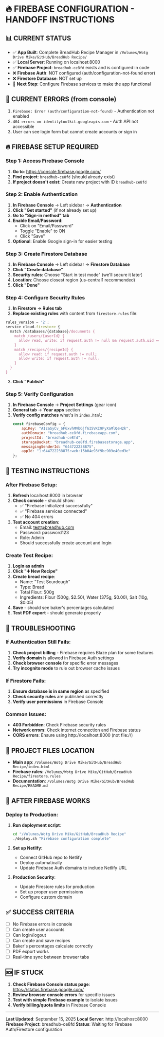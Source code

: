 # 🔥 FIREBASE CONFIGURATION - HANDOFF INSTRUCTIONS

## 📊 CURRENT STATUS
- ✅ **App Built**: Complete BreadHub Recipe Manager in `/Volumes/Wotg Drive Mike/GitHub/BreadHub Recipe/`
- ✅ **Local Server**: Running on localhost:8000
- ✅ **Firebase Project**: `breadhub-ce8fd` exists and is configured in code
- ❌ **Firebase Auth**: NOT configured (auth/configuration-not-found error)
- ❌ **Firestore Database**: NOT set up
- 🎯 **Next Step**: Configure Firebase services to make the app functional

## 🚨 CURRENT ERRORS (from console)
1. `Firebase: Error (auth/configuration-not-found)` - Authentication not enabled
2. `404 errors on identitytoolkit.googleapis.com` - Auth API not accessible
3. User can see login form but cannot create accounts or sign in

## 🔥 FIREBASE SETUP REQUIRED

### Step 1: Access Firebase Console
1. **Go to**: https://console.firebase.google.com/
2. **Find project**: `breadhub-ce8fd` (should already exist)
3. **If project doesn't exist**: Create new project with ID `breadhub-ce8fd`

### Step 2: Enable Authentication
1. **In Firebase Console** → Left sidebar → **Authentication**
2. **Click "Get started"** (if not already set up)
3. **Go to "Sign-in method" tab**
4. **Enable Email/Password**:
   - Click on "Email/Password"
   - Toggle "Enable" to ON
   - Click "Save"
5. **Optional**: Enable Google sign-in for easier testing

### Step 3: Create Firestore Database
1. **In Firebase Console** → Left sidebar → **Firestore Database**
2. **Click "Create database"**
3. **Security rules**: Choose "Start in test mode" (we'll secure it later)
4. **Location**: Choose closest region (us-central1 recommended)
5. **Click "Done"**

### Step 4: Configure Security Rules
1. **In Firestore** → **Rules tab**
2. **Replace existing rules** with content from `firestore.rules` file:
```javascript
rules_version = '2';
service cloud.firestore {
  match /databases/{database}/documents {
    match /users/{userId} {
      allow read, write: if request.auth != null && request.auth.uid == userId;
    }
    match /recipes/{recipeId} {
      allow read: if request.auth != null;
      allow write: if request.auth != null;
    }
  }
}
```
3. **Click "Publish"**

### Step 5: Verify Configuration
1. **In Firebase Console** → **Project Settings** (gear icon)
2. **General tab** → **Your apps** section
3. **Verify config matches** what's in `index.html`:
   ```javascript
   const firebaseConfig = {
       apiKey: "AIzaSyCv_6FGxvhMVbGjfGI5VKI9PyXaMlQeH2k",
       authDomain: "breadhub-ce8fd.firebaseapp.com",
       projectId: "breadhub-ce8fd",
       storageBucket: "breadhub-ce8fd.firebasestorage.app",
       messagingSenderId: "644722238875",
       appId: "1:644722238875:web:15b04e93f9bc909e40ed3e"
   };
   ```

## 🧪 TESTING INSTRUCTIONS

### After Firebase Setup:
1. **Refresh** localhost:8000 in browser
2. **Check console** - should show:
   - ✅ "Firebase initialized successfully"
   - ✅ "Firebase services connected" 
   - ✅ No 404 errors
3. **Test account creation**:
   - Email: test@breadhub.com
   - Password: password123
   - Role: Admin
   - Should successfully create account and login

### Create Test Recipe:
1. **Login as admin**
2. **Click "➕ New Recipe"**
3. **Create bread recipe**:
   - Name: "Test Sourdough"
   - Type: Bread
   - Total Flour: 500g
   - Ingredients: Flour (500g, $2.50), Water (375g, $0.00), Salt (10g, $0.05)
4. **Save** - should see baker's percentages calculated
5. **Test PDF export** - should generate properly

## 🐛 TROUBLESHOOTING

### If Authentication Still Fails:
1. **Check project billing** - Firebase requires Blaze plan for some features
2. **Verify domain** is allowed in Firebase Auth settings
3. **Check browser console** for specific error messages
4. **Try incognito mode** to rule out browser cache issues

### If Firestore Fails:
1. **Ensure database is in same region** as specified
2. **Check security rules** are published correctly
3. **Verify user permissions** in Firebase Console

### Common Issues:
- **403 Forbidden**: Check Firebase security rules
- **Network errors**: Check internet connection and Firebase status
- **CORS errors**: Ensure using http://localhost:8000 (not file://)

## 📁 PROJECT FILES LOCATION
- **Main app**: `/Volumes/Wotg Drive Mike/GitHub/BreadHub Recipe/index.html`
- **Firebase rules**: `/Volumes/Wotg Drive Mike/GitHub/BreadHub Recipe/firestore.rules`
- **Documentation**: `/Volumes/Wotg Drive Mike/GitHub/BreadHub Recipe/README.md`

## 🚀 AFTER FIREBASE WORKS

### Deploy to Production:
1. **Run deployment script**:
   ```bash
   cd "/Volumes/Wotg Drive Mike/GitHub/BreadHub Recipe"
   ./deploy.sh "Firebase configuration complete"
   ```

2. **Set up Netlify**:
   - Connect GitHub repo to Netlify
   - Deploy automatically
   - Update Firebase Auth domains to include Netlify URL

3. **Production Security**:
   - Update Firestore rules for production
   - Set up proper user permissions
   - Configure custom domain

## ✅ SUCCESS CRITERIA
- [ ] No Firebase errors in console
- [ ] Can create user accounts
- [ ] Can login/logout
- [ ] Can create and save recipes
- [ ] Baker's percentages calculate correctly
- [ ] PDF export works
- [ ] Real-time sync between browser tabs

## 🆘 IF STUCK
1. **Check Firebase Console status page**: https://status.firebase.google.com/
2. **Review browser console errors** for specific issues
3. **Test with simple Firebase example** to isolate issues
4. **Verify billing/quota limits** in Firebase Console

---
**Last Updated**: September 15, 2025
**Local Server**: http://localhost:8000
**Firebase Project**: breadhub-ce8fd
**Status**: Waiting for Firebase Auth/Firestore configuration